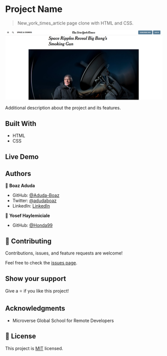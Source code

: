 # Project Name

> New_york_times_article page clone with HTML and CSS.

![screenshot](./newyork_article.png)

Additional description about the project and its features.

## Built With

- HTML
- CSS

## Live Demo


## Authors

👤 **Boaz Aduda**

- GitHub: [@Aduda-Boaz](https://github.com/Aduda-Boaz)
- Twitter: [@adudaboaz](https://twitter.com/adudaboaz)
- LinkedIn: [LinkedIn](https://linkedin.com/linkedinhandle)

👤 **Yosef Haylemiciale**

- GitHub: [@Honda99](https://github.com/Honda99)

## 🤝 Contributing

Contributions, issues, and feature requests are welcome!

Feel free to check the [issues page](issues/).

## Show your support

Give a ⭐️ if you like this project!

## Acknowledgments

- Microverse Global School for Remote Developers

## 📝 License

This project is [MIT](lic.url) licensed.
